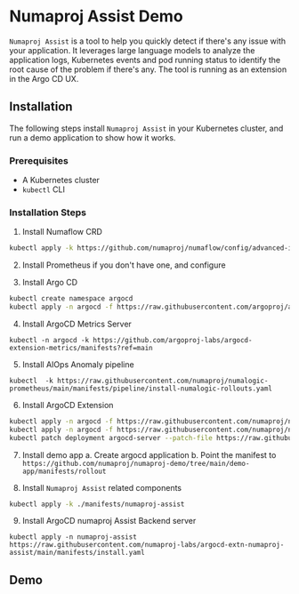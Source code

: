 # Numaproj Assist Demo

`Numaproj Assist` is a tool to help you quickly detect if there's any issue with your application. It leverages large language models to analyze the application logs, Kubernetes events and pod running status to identify the root cause of the problem if there's any. The tool is running as an extension in the Argo CD UX.

## Installation

The following steps install `Numaproj Assist` in your Kubernetes cluster, and run a demo application to show how it works.

### Prerequisites

- A Kubernetes cluster
- `kubectl` CLI

### Installation Steps

1. Install Numaflow CRD

```bash
kubectl apply -k https://github.com/numaproj/numaflow/config/advanced-install/minimal-crds?ref=stable
```

2. Install Prometheus if you don't have one, and configure

3. Install Argo CD
```bash
kubectl create namespace argocd
kubectl apply -n argocd -f https://raw.githubusercontent.com/argoproj/argo-cd/stable/manifests/install.yaml
```
4. Install ArgoCD Metrics Server
```base
kubectl -n argocd -k https://github.com/argoproj-labs/argocd-extension-metrics/manifests?ref=main
```
5. Install AIOps Anomaly pipeline
```base
kubectl  -k https://raw.githubusercontent.com/numaproj/numalogic-prometheus/main/manifests/pipeline/install-numalogic-rollouts.yaml
```


6. Install ArgoCD Extension
```bash
kubectl apply -n argocd -f https://raw.githubusercontent.com/numaproj/numaproj-demo/main/manifests/numaproj-assist/argocd-extn/argocd-extn-configmap.yaml
kubectl apply -n argocd -f https://raw.githubusercontent.com/numaproj/numaproj-demo/main/manifests/numaproj-assist/argocd-extn/argocd-extn-server-cm.yaml
kubectl patch deployment argocd-server --patch-file https://raw.githubusercontent.com/numaproj/numaproj-demo/main/manifests/numaproj-assist/argocd-extn/argocd-deployment-patch-numaproj-assist.yaml
```

7. Install demo app
  a. Create argocd application 
  b. Point the manifest to `https://github.com/numaproj/numaproj-demo/tree/main/demo-app/manifests/rollout`

8. Install `Numaproj Assist` related components

```bash
kubectl apply -k ./manifests/numaproj-assist
```


9. Install ArgoCD numaproj Assist Backend server
```base
kubectl apply -n numaproj-assist https://raw.githubusercontent.com/numaproj-labs/argocd-extn-numaproj-assist/main/manifests/install.yaml
```

## Demo
